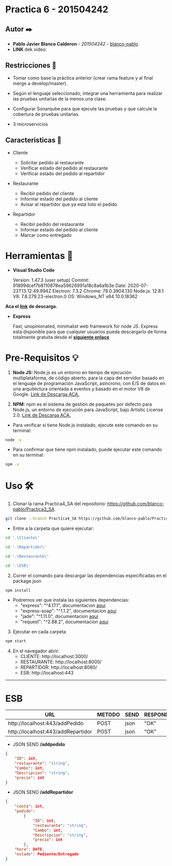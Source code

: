 # Practica 6  - 201504242

## Autor ✒️

* **Pablo Javier Blanco Calderon** - *201504242* - [blanco-pablo](https://github.com/blanco-pablo)
* __LINK__ dek video: 



## Restricciones 🚀

* Tomar como base la práctica anterior (crear rama feature y al final merge a develop/master).

* Según el lenguaje seleccionado, integrar una herramienta para realizar las pruebas unitarias de la menos una clase.

* Configurar Sonarqube para que ejecute las pruebas y que calcule la cobertura de pruebas unitarias.

* 3 microservicios

## Caracteristicas :necktie:

* Cliente
    * Solicitar pedido al restaurante
    * Verificar estado del pedido al restaurante
    * Verificar estado del pedido al repartidor

* Restaurante
    * Recibir pedido del cliente
    * Informar estado del pedido al cliente
    * Avisar al repartidor que ya está listo el pedido
* Repartidor
    * Recibir pedido del restaurante
    * Informar estado del pedido al cliente
    * Marcar como entregado
# Herramientas :hammer:

* __Visual Studio Code__

    Version: 1.47.3 (user setup)
    Commit: 91899dcef7b8110878ea59626991a18c8a6a1b3e
    Date: 2020-07-23T13:12:49.994Z
    Electron: 7.3.2
    Chrome: 78.0.3904.130
    Node.js: 12.8.1
    V8: 7.8.279.23-electron.0
    OS: Windows_NT x64 10.0.18362

__Aca el [link](https://code.visualstudio.com/download) de descarga.__

* __Express__

    Fast, unopinionated, minimalist web framework for node JS.
    Express esta disponible para que cualquier usuarios pueda descargarlo de forma totalmente gratuita desde el __[siguiente enlace](https://www.npmjs.com/package/express)__

# Pre-Requisitos :bulb:

1. __Node JS:__ Node.js es un entorno en tiempo de ejecución multiplataforma, de código abierto, para la capa del servidor basado en el lenguaje de programación JavaScript, asíncrono, con E/S de datos en una arquitectura orientada a eventos y basado en el motor V8 de Google. [Link de Descarga ACA.](https://nodejs.org/es/download/)

2. __NPM:__ npm es el sistema de gestión de paquetes por defecto para Node.js, un entorno de ejecución para JavaScript, bajo Artistic License 2.0. [Link de Descarga ACA.](https://www.npmjs.com/get-npm)

* Para verificar si tiene Node.js instalado, ejecute este comando en su terminal:
```bash
node -v
```
* Para confirmar que tiene npm instalado, puede ejecutar este comando en su terminal:
```bash
npm -v
```
# Uso 🛠️

1. Clonar la rama Practica4_SA del repositorio: https://github.com/blanco-pablo/Practica3_SA
```bash
git clone --branch Practica4_SA https://github.com/blanco-pablo/Practica3_SA

```
* Entre a la carpeta que quiere ejecutar:
```bash
cd '.\Cliente\'
```
```bash
cd '.\Repartidor\'
```
```bash
cd '.\Restaurante\'
```
```bash
cd '.\ESB\'
```
2. Correr el comando para descargar las dependencias especificadas en el package.json
```bash
npm install
```

* Podremos ver que instala las siguientes dependencias:
    * "express": "^4.17.1", documentacion [aqui](https://www.npmjs.com/package/express)
    * "express-soap": "^1.1.2", documentacion [aqui](https://www.npmjs.com/package/express-soap)
    * "jade": "^1.11.0", documentacion [aqui](https://www.npmjs.com/package/express-jade)
    * "request": "^2.88.2", documentacion [aqui](https://expressjs.com/es/api.html)

3. Ejecutar en cada carpeta
```bash
npm start
```
4. En el navegador abrir:
    * CLIENTE: http://localhost:3000/
    * RESTAURANTE: http://localhost:8000/
    * REPARTIDOR: http://localhost:8080/
    * ESB: http://localhost:443

---


# ESB

| URL | METODO | SEND | RESPONDSE |
|-----|--------|------|-----------|
| http://localhost:443/addPedido| POST | json | "OK" |
| http://localhost:443/addRepartidor | POST | json | "OK" |

* JSON SEND __/addpedido__
```json
{
    "ID": int,
    "restaurante": "string",
    "Combo": int,
    "Descripcion": "string",
    "precio": int
}
```

* JSON SEND __/addRepartidor__
```json
{
    "conta": int,
    "pedido":
        {
            "ID": int,
            "restaurante": "string",
            "Combo": int,
            "Descripcion": "string",
            "precio": int
        },
    "hora": DATE,
    "estado": Pediente/Entregado
}
```
